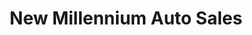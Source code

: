 ---
title: "New Millennium Auto Sales"
url: /hanover-county/new-millennium-auto-sales/
shop: car
---